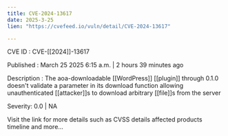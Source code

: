 ```yaml
---
title: CVE-2024-13617
date: 2025-3-25
lien: "https://cvefeed.io/vuln/detail/CVE-2024-13617"

---
```


CVE ID : CVE-[[2024]]-13617

Published :  March 25
2025
6:15 a.m. | 2 hours
39 minutes ago

Description : The aoa-downloadable  [[WordPress]] [[plugin]] through 0.1.0 doesn't validate a parameter in its download function
allowing unauthenticated [[attacker]]s to download arbitrary [[file]]s from the server

Severity: 0.0 | NA

Visit the link for more details
such as CVSS details
affected products
timeline
and more...
